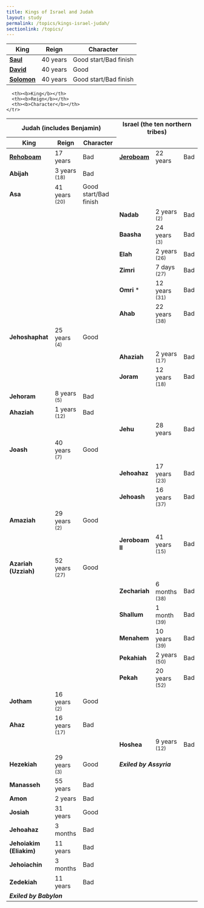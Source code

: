 ```yaml
---
title: Kings of Israel and Judah
layout: study
permalink: /topics/kings-israel-judah/
sectionlink: /topics/
---
```


<table>
  <thead>
    <tr>
      <th><b>King</b></th>
      <th><b>Reign</b></th>
      <th><b>Character</b></th>
    </tr>
  </thead>
  <tbody>
    <tr>
      <td><a href="/people/king-saul-son-of-kish/"><b>Saul</b></a></td>
      <td>40 years</td>
      <td class="warning">Good start/Bad finish</td>
    </tr>
    <tr>
      <td><a href="/people/king-david-son-of-jesse/"><b>David</b></a></td>
      <td>40 years</td>
      <td class="success">Good</td>
    </tr>
    <tr>
      <td><a href="/people/king-solomon-son-of-king-david/"><b>Solomon</b></a></td>
      <td>40 years</td>
      <td class="warning">Good start/Bad finish</td>
    </tr>
  </tbody>
</table>

<table>
  <thead>
    <tr>
      <th colspan="3">Judah (includes Benjamin)</th>
      <th colspan="3">Israel (the ten northern tribes)</th>
    </tr>
    <tr>
      <th><b>King</b></th>
      <th><b>Reign</b></th>
      <th><b>Character</b></th>

      <th><b>King</b></th>
      <th><b>Reign</b></th>
      <th><b>Character</b></th>
    </tr>
  </thead>
  <tbody>
    <tr>
      <td><a href="/people/king-rehoboam-son-of-king-solomon/"><b>Rehoboam</b></a></td>
      <td>17 years</td>
      <td class="danger">Bad</td>
      <td><a href="/people/king-jeroboam-son-of-nebat/"><b>Jeroboam</b></a></td>
      <td>22 years</td>
      <td class="danger">Bad</td>
    </tr>
    <tr>
      <td><b>Abijah</b></td>
      <td>3 years <small>(18)</small></td>
      <td class="danger">Bad</td>
      <td colspan="2"></td>
      <td class="danger"></td>
    </tr>
    <tr>
      <td><b>Asa</b></td>
      <td>41 years <small>(20)</small></td>
      <td class="warning">Good start/Bad finish</td>
      <td colspan="2"></td>
      <td class="danger"></td>
    </tr>
    <tr>
      <td colspan="2"></td>
      <td class="warning"></td>
      <td><b>Nadab</b></td>
      <td>2 years <small>(2)</small></td>
      <td class="danger">Bad</td>
    </tr>
    <tr>
      <td colspan="2"></td>
      <td class="warning"></td>
      <td><b>Baasha</b></td>
      <td>24 years <small>(3)</small></td>
      <td class="danger">Bad</td>
    </tr>
    <tr>
      <td colspan="2"></td>
      <td class="warning"></td>
      <td><b>Elah</b></td>
      <td>2 years <small>(26)</small></td>
      <td class="danger">Bad</td>
    </tr>
    <tr>
      <td colspan="2"></td>
      <td class="warning"></td>
      <td><b>Zimri</b></td>
      <td>7 days <small>(27)</small></td>
      <td class="danger">Bad</td>
    </tr>
    <tr>
      <td colspan="2"></td>
      <td class="warning"></td>
      <td><b>Omri</b> *</td>
      <td>12 years <small>(31)</small></td>
      <td class="danger">Bad</td>
    </tr>
    <tr>
      <td colspan="2"></td>
      <td class="warning"></td>
      <td><b>Ahab</b></td>
      <td>22 years <small>(38)</small></td>
      <td class="danger">Bad</td>
    </tr>
    <tr>
      <td><b>Jehoshaphat</b></td>
      <td>25 years <small>(4)</small></td>
      <td class="success">Good</td>
      <td colspan="2"></td>
      <td class="danger"></td>
    </tr>
    <tr>
      <td colspan="2"></td>
      <td class="success"></td>
      <td><b>Ahaziah</b></td>
      <td>2 years <small>(17)</small></td>
      <td class="danger">Bad</td>
    </tr>
    <tr>
      <td colspan="2"></td>
      <td class="success"></td>
      <td><b>Joram</b></td>
      <td>12 years <small>(18)</small></td>
      <td class="danger">Bad</td>
    </tr>
    <tr>
      <td><b>Jehoram</b></td>
      <td>8 years <small>(5)</small></td>
      <td class="danger">Bad</td>
      <td colspan="2"></td>
      <td class="danger"></td>
    </tr>
    <tr>
      <td><b>Ahaziah</b></td>
      <td>1 years <small>(12)</small></td>
      <td class="danger">Bad</td>
      <td colspan="2"></td>
      <td class="danger"></td>
    </tr>
    <tr>
      <td colspan="2"></td>
      <td class="danger"></td>
      <td><b>Jehu</b></td>
      <td>28 years</td>
      <td class="danger">Bad</td>
    </tr>
    <tr>
      <td><b>Joash</b></td>
      <td>40 years <small>(7)</small></td>
      <td class="success">Good</td>
      <td colspan="2"></td>
      <td class="danger"></td>
    </tr>
    <tr>
      <td colspan="2"></td>
      <td class="success"></td>
      <td><b>Jehoahaz</b></td>
      <td>17 years <small>(23)</small></td>
      <td class="danger">Bad</td>
    </tr>
    <tr>
      <td colspan="2"></td>
      <td class="success"></td>
      <td><b>Jehoash</b></td>
      <td>16 years <small>(37)</small></td>
      <td class="danger">Bad</td>
    </tr>
    <tr>
      <td><b>Amaziah</b></td>
      <td>29 years <small>(2)</small></td>
      <td class="success">Good</td>
      <td colspan="2"></td>
      <td class="danger"></td>
    </tr>
    <tr>
      <td colspan="2"></td>
      <td class="success"></td>
      <td><b>Jeroboam II</b></td>
      <td>41 years <small>(15)</small></td>
      <td class="danger">Bad</td>
    </tr>
    <tr>
      <td><b>Azariah (Uzziah)</a></td>
      <td>52 years <small>(27)</small></td>
      <td class="success">Good</td>
      <td colspan="2"></td>
      <td class="danger"></td>
    </tr>
    <tr>
      <td colspan="2"></td>
      <td class="success"></td>
      <td><b>Zechariah</b></td>
      <td>6 months <small>(38)</small></td>
      <td class="danger">Bad</td>
    </tr>
    <tr>
      <td colspan="2"></td>
      <td class="success"></td>
      <td><b>Shallum</b></td>
      <td>1 month <small>(39)</small></td>
      <td class="danger">Bad</td>
    </tr>
    <tr>
      <td colspan="2"></td>
      <td class="success"></td>
      <td><b>Menahem</b></td>
      <td>10 years <small>(39)</small></td>
      <td class="danger">Bad</td>
    </tr>
    <tr>
      <td colspan="2"></td>
      <td class="success"></td>
      <td><b>Pekahiah</b></td>
      <td>2 years <small>(50)</small></td>
      <td class="danger">Bad</td>
    </tr>
    <tr>
      <td colspan="2"></td>
      <td class="success"></td>
      <td><b>Pekah</b></td>
      <td>20 years <small>(52)</small></td>
      <td class="danger">Bad</td>
    </tr>
    <tr>
      <td><b>Jotham</b></td>
      <td>16 years <small>(2)</small></td>
      <td class="success">Good</td>
      <td colspan="2"></td>
      <td class="danger"></td>
    </tr>
    <tr>
      <td><b>Ahaz</b></td>
      <td>16 years <small>(17)</small></td>
      <td class="danger">Bad</td>
      <td colspan="2"></td>
      <td class="danger"></td>
    </tr>
    <tr>
      <td colspan="2"></td>
      <td class="danger"></td>
      <td><b>Hoshea</b></td>
      <td>9 years <small>(12)</small></td>
      <td class="danger">Bad</td>
    </tr>
    <tr>
      <td><b>Hezekiah</b></td>
      <td>29 years <small>(3)</small></td>
      <td class="success">Good</td>
      <td colspan="2" class="text-center"><b><em>Exiled by Assyria</em></b></td>
      <td class="danger"></td>
    </tr>
    <tr>
      <td><b>Manasseh</b></td>
      <td>55 years</td>
      <td class="danger">Bad</td>
      <td colspan="3"></td>
    </tr>
    <tr>
      <td><b>Amon</b></td>
      <td>2 years</td>
      <td class="danger">Bad</td>
      <td colspan="3"></td>
    </tr>
    <tr>
      <td><b>Josiah</b></td>
      <td>31 years</td>
      <td class="success">Good</td>
      <td colspan="3"></td>
    </tr>
    <tr>
      <td><b>Jehoahaz</b></td>
      <td>3 months</td>
      <td class="danger">Bad</td>
      <td colspan="3"></td>
    </tr>
    <tr>
      <td><b>Jehoiakim (Eliakim)</a></td>
      <td>11 years</td>
      <td class="danger">Bad</td>
      <td colspan="3"></td>
    </tr>
    <tr>
      <td><b>Jehoiachin</b></td>
      <td>3 months</td>
      <td class="danger">Bad</td>
      <td colspan="3"></td>
    </tr>
    <tr>
      <td><b>Zedekiah</b></td>
      <td>11 years</td>
      <td class="danger">Bad</td>
      <td colspan="3"></td>
    </tr>
    <tr>
      <td colspan="2" class="text-center"><b><em>Exiled by Babylon</em></b></td>
      <td class="danger"></td>
      <td colspan="3"></td>
    </tr>
  </tbody>
</table>
